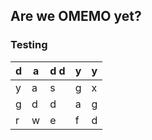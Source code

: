 ## Are we OMEMO yet?

### Testing

| d  | a  |d  d | y  | y  |
|---|---|---|---|---|
| y  | a  | s  | g  | x |
|  g | d  | d | a  | g  |
|   r|  w |e   |  f | d  |
